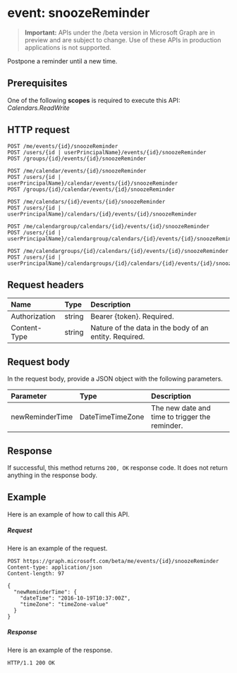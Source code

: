 # event: snoozeReminder

> **Important:** APIs under the /beta version in Microsoft Graph are in preview and are subject to change. Use of these APIs in production applications is not supported.

Postpone a reminder until a new time.

## Prerequisites
One of the following **scopes** is required to execute this API:
*Calendars.ReadWrite*
## HTTP request
<!-- { "blockType": "ignored" } -->
```http
POST /me/events/{id}/snoozeReminder
POST /users/{id | userPrincipalName}/events/{id}/snoozeReminder
POST /groups/{id}/events/{id}/snoozeReminder

POST /me/calendar/events/{id}/snoozeReminder
POST /users/{id | userPrincipalName}/calendar/events/{id}/snoozeReminder
POST /groups/{id}/calendar/events/{id}/snoozeReminder

POST /me/calendars/{id}/events/{id}/snoozeReminder
POST /users/{id | userPrincipalName}/calendars/{id}/events/{id}/snoozeReminder

POST /me/calendargroup/calendars/{id}/events/{id}/snoozeReminder
POST /users/{id | userPrincipalName}/calendargroup/calendars/{id}/events/{id}/snoozeReminder

POST /me/calendargroups/{id}/calendars/{id}/events/{id}/snoozeReminder
POST /users/{id | userPrincipalName}/calendargroups/{id}/calendars/{id}/events/{id}/snoozeReminder
```
## Request headers
| Name       | Type | Description|
|:---------------|:--------|:----------|
| Authorization  | string  | Bearer {token}. Required. |
| Content-Type | string  | Nature of the data in the body of an entity. Required. |

## Request body
In the request body, provide a JSON object with the following parameters.

| Parameter	   | Type	|Description|
|:---------------|:--------|:----------|
|newReminderTime|DateTimeTimeZone|The new date and time to trigger the reminder.|

## Response

If successful, this method returns `200, OK` response code. It does not return anything in the response body.

## Example
Here is an example of how to call this API.
##### Request
Here is an example of the request.
<!-- {
  "blockType": "request",
  "name": "event_snoozereminder"
}-->
```http
POST https://graph.microsoft.com/beta/me/events/{id}/snoozeReminder
Content-type: application/json
Content-length: 97

{
  "newReminderTime": {
    "dateTime": "2016-10-19T10:37:00Z",
    "timeZone": "timeZone-value"
  }
}
```

##### Response
Here is an example of the response.
<!-- {
  "blockType": "response",
  "truncated": true
} -->
```http
HTTP/1.1 200 OK
```

<!-- uuid: 8fcb5dbc-d5aa-4681-8e31-b001d5168d79
2015-10-25 14:57:30 UTC -->
<!-- {
  "type": "#page.annotation",
  "description": "event: snoozeReminder",
  "keywords": "",
  "section": "documentation",
  "tocPath": ""
}-->
